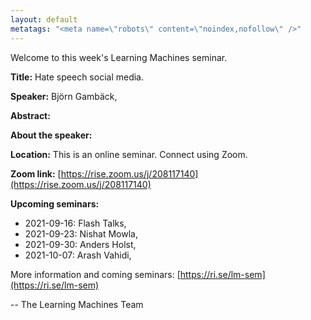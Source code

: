 ```yaml
---
layout: default
metatags: "<meta name=\"robots\" content=\"noindex,nofollow\" />"
---
```

Welcome to this week's Learning Machines seminar.

**Title:** Hate speech social media.

**Speaker:** Björn Gambäck, 

**Abstract:** 

**About the speaker:** 

**Location:** This is an online seminar. Connect using Zoom.

**Zoom link:** [https://rise.zoom.us/j/208117140](https://rise.zoom.us/j/208117140)

**Upcoming seminars:**

* 2021-09-16: Flash Talks, 
* 2021-09-23: Nishat Mowla, 
* 2021-09-30: Anders Holst, 
* 2021-10-07: Arash Vahidi, 

More information and coming seminars: [https://ri.se/lm-sem](https://ri.se/lm-sem)

-- The Learning Machines Team

